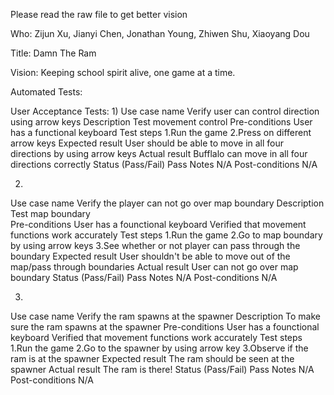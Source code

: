Please read the raw file to get better vision

Who: Zijun Xu, Jianyi Chen, Jonathan Young, Zhiwen Shu, Xiaoyang Dou

Title: Damn The Ram

Vision: Keeping school spirit alive, one game at a time.

Automated Tests:


User Acceptance Tests:
1)
Use case name
	Verify user can control direction using arrow keys
Description
	Test movement control
Pre-conditions
	User has a functional keyboard
Test steps
	1.Run the game
	2.Press on different arrow keys
Expected result
	User should be able to move in all four directions by using arrow keys
Actual result
	Bufflalo can move in all four directions correctly
Status (Pass/Fail)
	Pass
Notes
	N/A
Post-conditions
	N/A

2)
Use case name
	Verify the player can not go over map boundary
Description
	Test map boundary	
Pre-conditions
	User has a founctional keyboard
	Verified that movement functions work accurately
Test steps
	1.Run the game
	2.Go to map boundary by using arrow keys
	3.See whether or not player can pass through the boundary
Expected result
	User shouldn't be able to move out of the map/pass through boundaries
Actual result
	User can not go over map boundary
Status (Pass/Fail)
	Pass
Notes
	N/A
Post-conditions
	N/A

3)
Use case name
	Verify the ram spawns at the spawner
Description
	To make sure the ram spawns at the spawner
Pre-conditions
	User has a founctional keyboard
	Verified that movement functions work accurately
Test steps
	1.Run the game
	2.Go to the spawner by using arrow key
	3.Observe if the ram is at the spawner
Expected result
	The ram should be seen at the spawner
Actual result
	The ram is there!
Status (Pass/Fail)
	Pass
Notes
	N/A
Post-conditions
	N/A
